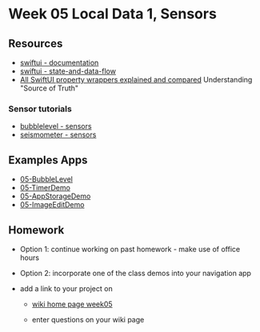 # Week 05 Local Data 1, Sensors

## Resources

- [swiftui - documentation](https://developer.apple.com/documentation/swiftui)
- [swiftui - state-and-data-flow](https://developer.apple.com/documentation/swiftui/state-and-data-flow)
- [All SwiftUI property wrappers explained and compared](https://www.hackingwithswift.com/quick-start/swiftui/all-swiftui-property-wrappers-explained-and-compared)
  Understanding "Source of Truth"

### Sensor tutorials

- [bubblelevel - sensors](https://developer.apple.com/tutorials/sample-apps/bubblelevel?language=swift)
- [seismometer - sensors](https://developer.apple.com/tutorials/sample-apps/seismometer?language=swift)

## Examples Apps

- [05-BubbleLevel](https://github.com/mobilelabclass-itp/05-BubbleLevel)
- [05-TimerDemo](https://github.com/mobilelabclass-itp/05-TimerDemo)
- [05-AppStorageDemo](https://github.com/mobilelabclass-itp/05-AppStorageDemo)
- [05-ImageEditDemo](https://github.com/mobilelabclass-itp/05-ImageEditDemo)

## Homework

- Option 1: continue working on past homework - make use of office hours

- Option 2: incorporate one of the class demos into your navigation app

- add a link to your project on

  - [wiki home page week05](https://github.com/mobilelabclass-itp/content-2023/wiki#week-05-homework)

  - enter questions on your wiki page
